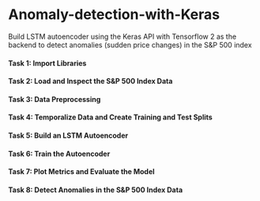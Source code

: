 # Anomaly-detection-with-Keras
Build LSTM autoencoder using the Keras API with Tensorflow 2 as the backend to detect anomalies (sudden price changes) in the S&P 500 index
#### Task 1: Import Libraries
#### Task 2: Load and Inspect the S&P 500 Index Data
#### Task 3: Data Preprocessing
#### Task 4: Temporalize Data and Create Training and Test Splits
#### Task 5: Build an LSTM Autoencoder
#### Task 6: Train the Autoencoder
#### Task 7: Plot Metrics and Evaluate the Model
#### Task 8: Detect Anomalies in the S&P 500 Index Data

